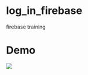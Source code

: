 # log_in_firebase
firebase training


<h1>Demo</h1>

<img src="https://user-images.githubusercontent.com/79763515/185217595-4b673840-5a00-474a-9b76-2af5197c67cc.gif"/>
